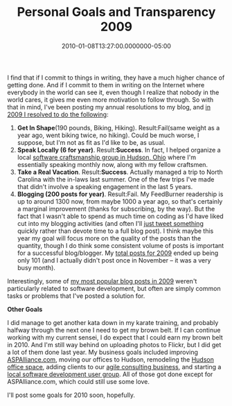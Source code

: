 ﻿---
title: Personal Goals and Transparency 2009
date: "2010-01-08T13:27:00.0000000-05:00"
description: I find that if I commit to things in writing, they have a much
featuredImage: img/personal-goals-and-transparency-2009-featured.png
---

I find that if I commit to things in writing, they have a much higher chance of getting done. And if I commit to them in writing on the Internet where everybody in the world can see it, even though I realize that nobody in the world cares, it gives me even more motivation to follow through. So with that in mind, I've been posting my annual resolutions to my blog, and [in 2009 I resolved to do the following](/goals-for-2009):

1. **Get In Shape**(190 pounds, Biking, Hiking). Result:Fail(same weight as a year ago, went biking twice, no hiking). Could be much worse, I suppose, but I'm not as fit as I'd like to be, as usual.
2. **Speak Locally (6 for year)**. Result:**Success**. In fact, I helped organize a local [software craftsmanship group in Hudson, Ohio](http://hudsonsc.com/) where I'm essentially speaking monthly now, along with my fellow craftsmen.
3. **Take a Real Vacation**. Result:**Success**. Actually managed a trip to North Carolina with the in-laws last summer. One of the few trips I've made that didn't involve a speaking engagement in the last 5 years.
4. **Blogging (200 posts for year)**. Result:Fail. My FeedBurner readership is up to around 1300 now, from maybe 1000 a year ago, so that's certainly a marginal improvement (thanks for subscribing, by the way). But the fact that I wasn't able to spend as much time on coding as I'd have liked cut into my blogging activities (and often I'll [just tweet something](http://twitter.com/ardalis) quickly rather than devote time to a full blog post). I think maybe this year my goal will focus more on the quality of the posts than the quantity, though I do think some consistent volume of posts is important for a successful blog/blogger. My [total posts for 2009](http://stevesmithblog.com/olderitems) ended up being only 101 (and I actually didn't post once in November – it was a very busy month).

Interestingly, some of [my most popular blog posts in 2009](/most-popular-2009-posts) weren't particularly related to software development, but often are simply common tasks or problems that I've posted a solution for.

**Other Goals**

I did manage to get another kata down in my karate training, and probably halfway through the next one I need to get my brown belt. If I can continue working with my current sensei, I do expect that I could earn my brown belt in 2010. And I'm still way behind on uploading photos to Flickr, but I did get a lot of them done last year. My business goals included improving [ASPAlliance.com](http://aspalliance.com/), moving our offices to Hudson, remodeling the [Hudson office space](http://distinctivespacesllc.com/), adding clients to our [agile consulting business](http://nimblepros.com/), and starting a [local software development user group](http://hudsonsc.com/). All of those got done except for ASPAlliance.com, which could still use some love.

I'll post some goals for 2010 soon, hopefully.

